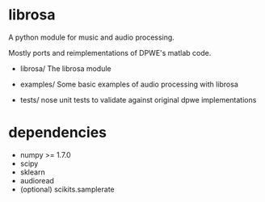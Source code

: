 librosa
=======

A python module for music and audio processing.

Mostly ports and reimplementations of DPWE's matlab code.

* librosa/    The librosa module

* examples/   Some basic examples of audio processing with librosa

* tests/      nose unit tests to validate against original dpwe implementations

dependencies
============

* numpy >= 1.7.0
* scipy
* sklearn
* audioread
* (optional) scikits.samplerate
